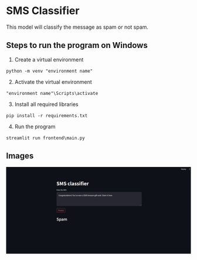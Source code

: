 # SMS Classifier
This model will classify the message as spam or not spam.


## Steps to run the program on Windows
1. Create a virtual environment 
```
python -m venv "environment name"
```
2. Activate the virtual environment
```
"environment name"\Scripts\activate
```
3. Install all required libraries
```
pip install -r requirements.txt
```
4. Run the program
```
streamlit run frontend\main.py
```

## Images
![Alt text](<image.png>)

